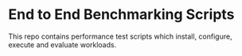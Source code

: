 # End to End Benchmarking Scripts
This repo contains performance test scripts which install, configure, execute and evaluate workloads.

